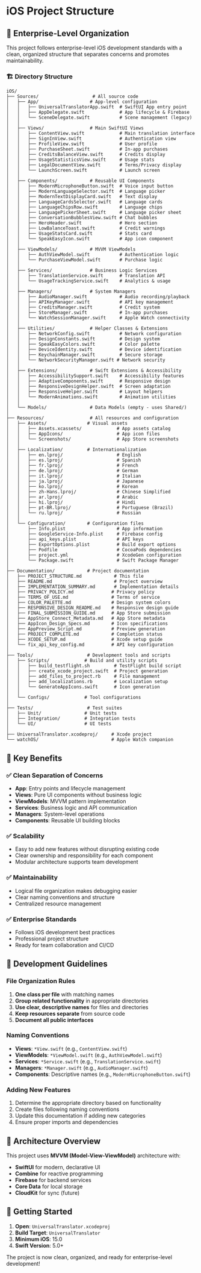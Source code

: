 # iOS Project Structure

## 📁 Enterprise-Level Organization

This project follows enterprise-level iOS development standards with a clean, organized structure that separates concerns and promotes maintainability.

### 🏗 Directory Structure

```
iOS/
├── Sources/                    # All source code
│   ├── App/                   # App-level configuration
│   │   ├── UniversalTranslatorApp.swift  # SwiftUI App entry point
│   │   ├── AppDelegate.swift             # App lifecycle & Firebase
│   │   └── SceneDelegate.swift           # Scene management (legacy)
│   │
│   ├── Views/                 # Main SwiftUI Views
│   │   ├── ContentView.swift             # Main translation interface
│   │   ├── SignInView.swift              # Authentication view
│   │   ├── ProfileView.swift             # User profile
│   │   ├── PurchaseSheet.swift           # In-app purchases
│   │   ├── CreditsBalanceView.swift      # Credits display
│   │   ├── UsageStatisticsView.swift     # Usage stats
│   │   ├── LegalDocumentView.swift       # Terms/Privacy display
│   │   └── LaunchScreen.swift            # Launch screen
│   │
│   ├── Components/            # Reusable UI Components
│   │   ├── ModernMicrophoneButton.swift  # Voice input button
│   │   ├── ModernLanguageSelector.swift  # Language picker
│   │   ├── ModernTextDisplayCard.swift   # Text display
│   │   ├── LanguageCardsSelector.swift   # Language cards
│   │   ├── LanguageChipsRow.swift        # Language chips
│   │   ├── LanguagePickerSheet.swift     # Language picker sheet
│   │   ├── ConversationBubblesView.swift # Chat bubbles
│   │   ├── HeroHeader.swift              # Hero section
│   │   ├── LowBalanceToast.swift         # Credit warnings
│   │   ├── UsageStatsCard.swift          # Stats card
│   │   └── SpeakEasyIcon.swift           # App icon component
│   │
│   ├── ViewModels/            # MVVM ViewModels
│   │   ├── AuthViewModel.swift           # Authentication logic
│   │   └── PurchaseViewModel.swift       # Purchase logic
│   │
│   ├── Services/              # Business Logic Services
│   │   ├── TranslationService.swift      # Translation API
│   │   └── UsageTrackingService.swift    # Analytics & usage
│   │
│   ├── Managers/              # System Managers
│   │   ├── AudioManager.swift            # Audio recording/playback
│   │   ├── APIKeyManager.swift           # API key management
│   │   ├── CreditsManager.swift          # Credit system
│   │   ├── StoreManager.swift            # In-app purchases
│   │   └── WatchSessionManager.swift     # Apple Watch connectivity
│   │
│   ├── Utilities/             # Helper Classes & Extensions
│   │   ├── NetworkConfig.swift           # Network configuration
│   │   ├── DesignConstants.swift         # Design system
│   │   ├── SpeakEasyColors.swift         # Color palette
│   │   ├── DeviceIdentity.swift          # Device identification
│   │   ├── KeychainManager.swift         # Secure storage
│   │   └── NetworkSecurityManager.swift # Network security
│   │
│   ├── Extensions/            # Swift Extensions & Accessibility
│   │   ├── AccessibilitySupport.swift    # Accessibility features
│   │   ├── AdaptiveComponents.swift      # Responsive design
│   │   ├── ResponsiveDesignHelper.swift  # Screen adaptation
│   │   ├── ResponsiveHelper.swift        # Layout helpers
│   │   └── ModernAnimations.swift        # Animation utilities
│   │
│   └── Models/                # Data Models (empty - uses Shared/)
│
├── Resources/                 # All resources and configuration
│   ├── Assets/               # Visual assets
│   │   ├── Assets.xcassets/             # App assets catalog
│   │   ├── AppIcons/                    # App icon files
│   │   └── Screenshots/                 # App Store screenshots
│   │
│   ├── Localization/         # Internationalization
│   │   ├── en.lproj/                    # English
│   │   ├── es.lproj/                    # Spanish
│   │   ├── fr.lproj/                    # French
│   │   ├── de.lproj/                    # German
│   │   ├── it.lproj/                    # Italian
│   │   ├── ja.lproj/                    # Japanese
│   │   ├── ko.lproj/                    # Korean
│   │   ├── zh-Hans.lproj/               # Chinese Simplified
│   │   ├── ar.lproj/                    # Arabic
│   │   ├── hi.lproj/                    # Hindi
│   │   ├── pt-BR.lproj/                 # Portuguese (Brazil)
│   │   └── ru.lproj/                    # Russian
│   │
│   └── Configuration/        # Configuration files
│       ├── Info.plist                   # App information
│       ├── GoogleService-Info.plist     # Firebase config
│       ├── api_keys.plist               # API keys
│       ├── ExportOptions.plist          # Build export options
│       ├── Podfile                      # CocoaPods dependencies
│       ├── project.yml                  # XcodeGen configuration
│       └── Package.swift                # Swift Package Manager
│
├── Documentation/            # Project documentation
│   ├── PROJECT_STRUCTURE.md            # This file
│   ├── README.md                       # Project overview
│   ├── IMPLEMENTATION_SUMMARY.md       # Implementation details
│   ├── PRIVACY_POLICY.md              # Privacy policy
│   ├── TERMS_OF_USE.md                # Terms of service
│   ├── COLOR_PALETTE.md               # Design system colors
│   ├── RESPONSIVE_DESIGN_README.md    # Responsive design guide
│   ├── FINAL_SUBMISSION_GUIDE.md      # App Store submission
│   ├── AppStore_Connect_Metadata.md   # App Store metadata
│   ├── AppIcon_Design_Specs.md        # Icon specifications
│   ├── AppPreview_Script.md           # Preview generation
│   ├── PROJECT_COMPLETE.md            # Completion status
│   ├── XCODE_SETUP.md                 # Xcode setup guide
│   └── fix_api_key_config.md          # API key configuration
│
├── Tools/                    # Development tools and scripts
│   ├── Scripts/             # Build and utility scripts
│   │   ├── build_testflight.sh         # TestFlight build script
│   │   ├── create_xcode_project.swift  # Project generation
│   │   ├── add_files_to_project.rb     # File management
│   │   ├── add_localizations.rb        # Localization setup
│   │   └── GenerateAppIcons.swift      # Icon generation
│   │
│   └── Configs/             # Tool configurations
│
├── Tests/                    # Test suites
│   ├── Unit/                # Unit tests
│   ├── Integration/         # Integration tests
│   └── UI/                  # UI tests
│
├── UniversalTranslator.xcodeproj/     # Xcode project
└── watchOS/                           # Apple Watch companion
```

## 🎯 Key Benefits

### ✅ **Clean Separation of Concerns**
- **App**: Entry points and lifecycle management
- **Views**: Pure UI components without business logic
- **ViewModels**: MVVM pattern implementation
- **Services**: Business logic and API communication
- **Managers**: System-level operations
- **Components**: Reusable UI building blocks

### ✅ **Scalability**
- Easy to add new features without disrupting existing code
- Clear ownership and responsibility for each component
- Modular architecture supports team development

### ✅ **Maintainability**
- Logical file organization makes debugging easier
- Clear naming conventions and structure
- Centralized resource management

### ✅ **Enterprise Standards**
- Follows iOS development best practices
- Professional project structure
- Ready for team collaboration and CI/CD

## 🔧 Development Guidelines

### File Organization Rules
1. **One class per file** with matching names
2. **Group related functionality** in appropriate directories
3. **Use clear, descriptive names** for files and directories
4. **Keep resources separate** from source code
5. **Document all public interfaces**

### Naming Conventions
- **Views**: `*View.swift` (e.g., `ContentView.swift`)
- **ViewModels**: `*ViewModel.swift` (e.g., `AuthViewModel.swift`)
- **Services**: `*Service.swift` (e.g., `TranslationService.swift`)
- **Managers**: `*Manager.swift` (e.g., `AudioManager.swift`)
- **Components**: Descriptive names (e.g., `ModernMicrophoneButton.swift`)

### Adding New Features
1. Determine the appropriate directory based on functionality
2. Create files following naming conventions
3. Update this documentation if adding new categories
4. Ensure proper imports and dependencies

## 📱 Architecture Overview

This project uses **MVVM (Model-View-ViewModel)** architecture with:
- **SwiftUI** for modern, declarative UI
- **Combine** for reactive programming
- **Firebase** for backend services
- **Core Data** for local storage
- **CloudKit** for sync (future)

## 🚀 Getting Started

1. **Open**: `UniversalTranslator.xcodeproj`
2. **Build Target**: `UniversalTranslator`
3. **Minimum iOS**: 15.0
4. **Swift Version**: 5.0+

The project is now clean, organized, and ready for enterprise-level development!

